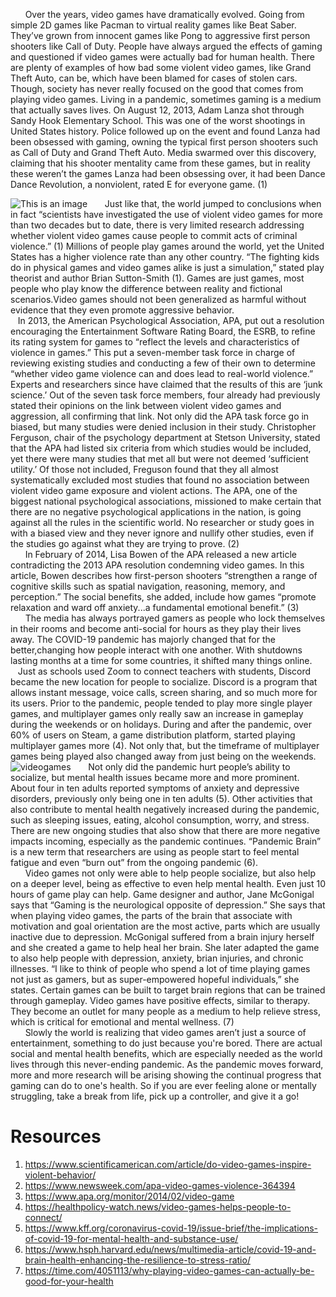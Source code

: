 &nbsp;&nbsp;&nbsp;&nbsp;&nbsp;&nbsp;Over the years, video games have dramatically evolved. Going from simple 2D games like Pacman to virtual reality games like Beat Saber. They’ve grown from innocent games like Pong to aggressive first person shooters like Call of Duty. People have always argued the effects of gaming and questioned if video games were actually bad for human health. There are plenty of examples of how bad some violent video games, like Grand Theft Auto, can be, which have been blamed for cases of stolen cars. Though, society has never really focused on the good that comes from playing video games. Living in a pandemic, sometimes gaming is a medium that actually saves lives. 
On August 12, 2013, Adam Lanza shot through Sandy Hook Elementary School. This was one of the worst shootings in United States history. Police followed up on the event and found Lanza had been obsessed with gaming, owning the typical first person shooters such as Call of Duty and Grand Theft Auto. Media swarmed over this discovery, claiming that his shooter mentality came from these games, but in reality these weren’t the games Lanza had been obsessing over, it had been Dance Dance Revolution, a nonviolent, rated E for everyone game. (1) <br>
  
  ![This is an image](https://i.ytimg.com/vi/qvQ3ndKfmmw/maxresdefault.jpg)
 &nbsp;&nbsp;&nbsp;&nbsp;&nbsp;&nbsp;Just like that, the world jumped to conclusions when in fact “scientists have investigated the use of violent video games for more than two decades but to date, there is very limited research addressing whether violent video games cause people to commit acts of criminal violence.” (1) Millions of people play games around the world, yet the United States has a higher violence rate than any other country. “The fighting kids do in physical games and video games alike is just a simulation,” stated play theorist and author Brian Sutton-Smith (1). Games are just games, most people who play know the difference between reality and fictional scenarios.Video games should not been generalized as harmful without evidence that they even promote aggressive behavior.</br>
&nbsp;&nbsp;&nbsp;In 2013, the American Psychological Association, APA, put out a resolution encouraging the Entertainment Software Rating Board, the ESRB, to refine its rating system for games to “reflect the levels and characteristics of violence in games.” This put a seven-member task force in charge of reviewing existing studies and conducting a few of their own to determine “whether video game violence can and does lead to real-world violence.” Experts and researchers since have claimed that the results of this are ‘junk science.’ Out of the seven task force members, four already had previously stated their opinions on the link between violent video games and aggression, all confirming that link. Not only did the APA task force go in biased, but many studies were denied inclusion in their study. Christopher Ferguson, chair of the psychology department at Stetson University, stated that the APA had listed six criteria from which studies would be included, yet there were many studies that met all but were not deemed ‘sufficient utility.’ Of those not included, Freguson found that they all almost systematically excluded most studies that found no association between violent video game exposure and violent actions. The APA, one of the biggest national psychological associations, missioned to make certain that there are no negative psychological applications in the nation, is going against all the rules in the scientific world. No researcher or study goes in with a biased view and they never ignore and nullify other studies, even if the studies go against what they are trying to prove. (2) </br>
	&nbsp;&nbsp;&nbsp;&nbsp;&nbsp;&nbsp;In February of 2014, Lisa Bowen of the APA released a new article contradicting the 2013 APA resolution condemning video games. In this article, Bowen describes how first-person shooters “strengthen a range of cognitive skills such as spatial navigation, reasoning, memory, and perception.” The social benefits, she added, include how games “promote relaxation and ward off anxiety...a fundamental emotional benefit.” (3) </br>
	&nbsp;&nbsp;&nbsp;&nbsp;&nbsp;&nbsp;The media has always portrayed gamers as people who lock themselves in their rooms and become anti-social for hours as they play their lives away. The COVID-19 pandemic has majorly changed that for the better,changing how people interact with one another. With shutdowns lasting months at a time for some countries, it shifted many things online. &nbsp;&nbsp;&nbsp;Just as schools used Zoom to connect teachers with students, Discord became the new location for people to socialize. Discord is a program that allows instant message, voice calls, screen sharing, and so much more for its users. Prior to the pandemic, people tended to play more single player games, and multiplayer games only really saw an increase in gameplay during the weekends or on holidays. During and after the pandemic, over 60% of users on Steam, a game distribution platform, started playing multiplayer games more (4). Not only that, but the timeframe of multiplayer games being played also changed away from just being on the weekends. </br>
	![videogames](https://2f35da97a9ad36d49db6-4d1987fef3a36cccd5478db4931039f0.ssl.cf3.rackcdn.com/assets/media/2020/03/SocialMedia_Americas_Covid19-Gaming_OG_1200x630.jpg)
	&nbsp;&nbsp;&nbsp;&nbsp;&nbsp;&nbsp;Not only did the pandemic hurt people’s ability to socialize, but mental health issues became more and more prominent. About four in ten adults reported symptoms of anxiety and depressive disorders, previously only being one in ten adults (5). Other activities that also contribute to mental health negatively increased during the pandemic, such as sleeping issues, eating, alcohol consumption, worry, and stress. There are new ongoing studies that also show that there are more negative impacts incoming, especially as the pandemic continues. “Pandemic Brain” is a new term that researchers are using as people start to feel mental fatigue and even “burn out” from the ongoing pandemic (6). </br>
	&nbsp;&nbsp;&nbsp;&nbsp;&nbsp;&nbsp;Video games not only were able to help people socialize, but also help on a deeper level, being as effective to even help mental health. Even just 10 hours of game play can help. Game designer and author, Jane McGonigal says that “Gaming is the neurological opposite of depression.” She says that when playing video games, the parts of the brain that associate with motivation and goal orientation are the most active, parts which are usually inactive due to depression. McGonigal suffered from a brain injury herself and she created a game to help heal her brain. She later adapted the game to also help people with depression, anxiety, brian injuries, and chronic illnesses. “I like to think of people who spend a lot of time playing games not just as gamers, but as super-empowered hopeful individuals,” she states. Certain games can be built to target brain regions that can be trained through gameplay. Video games have positive effects, similar to therapy. They become an outlet for many people as a medium to help relieve stress, which is critical for emotional and mental wellness. (7)</br>
	&nbsp;&nbsp;&nbsp;&nbsp;&nbsp;&nbsp;Slowly the world is realizing that video games aren’t just a source of entertainment, something to do just because you're bored. There are actual social and mental health benefits, which are especially needed as the world lives through this never-ending pandemic. As the pandemic moves forward, more and more research will be arising showing the continual progress that gaming can do to one's health. So if you are ever feeling alone or mentally struggling, take a break from life, pick up a controller, and give it a go! </br>

# Resources
1. https://www.scientificamerican.com/article/do-video-games-inspire-violent-behavior/
2. https://www.newsweek.com/apa-video-games-violence-364394
3. https://www.apa.org/monitor/2014/02/video-game
4. https://healthpolicy-watch.news/video-games-helps-people-to-connect/
5. https://www.kff.org/coronavirus-covid-19/issue-brief/the-implications-of-covid-19-for-mental-health-and-substance-use/ 
6. https://www.hsph.harvard.edu/news/multimedia-article/covid-19-and-brain-health-enhancing-the-resilience-to-stress-ratio/ 
7. https://time.com/4051113/why-playing-video-games-can-actually-be-good-for-your-health
